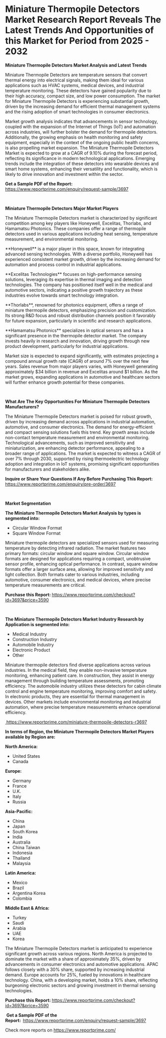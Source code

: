 <p><h1>Miniature Thermopile Detectors Market Research Report Reveals The Latest Trends And Opportunities of this Market for Period from 2025 - 2032</h1></p><p><strong>Miniature Thermopile Detectors Market Analysis and Latest Trends</strong></p>
<p><p>Miniature Thermopile Detectors are temperature sensors that convert thermal energy into electrical signals, making them ideal for various applications such as HVAC systems, medical devices, and industrial temperature monitoring. These detectors have gained popularity due to their high accuracy, compact size, and low power consumption. The market for Miniature Thermopile Detectors is experiencing substantial growth, driven by the increasing demand for efficient thermal management systems and the rising adoption of smart technologies in consumer electronics.</p><p>Market growth analysis indicates that advancements in sensor technology, coupled with the expansion of the Internet of Things (IoT) and automation across industries, will further bolster the demand for thermopile detectors. Additionally, the growing emphasis on health monitoring and safety equipment, especially in the context of the ongoing public health concerns, is also propelling market expansion. The Miniature Thermopile Detectors Market is expected to grow at a CAGR of 9.10% during the forecast period, reflecting its significance in modern technological applications. Emerging trends include the integration of these detectors into wearable devices and smart home systems, enhancing their versatility and functionality, which is likely to drive innovation and investment within the sector.</p></p>
<p><strong>Get a Sample PDF of the Report:&nbsp;</strong> <a href="https://www.reportprime.com/enquiry/request-sample/3697?utm_campaign=3431&utm_medium=2&utm_source=Github&utm_content=ia&utm_term=18032025&utm_id=miniature-thermopile-detectors">https://www.reportprime.com/enquiry/request-sample/3697</a></p>
<p>&nbsp;</p>
<p><strong>Miniature Thermopile Detectors Major Market Players</strong></p>
<p><p>The Miniature Thermopile Detectors market is characterized by significant competition among key players like Honeywell, Excelitas, Thorlabs, and Hamamatsu Photonics. These companies offer a range of thermopile detectors used in various applications including heat sensing, temperature measurement, and environmental monitoring.</p><p>**Honeywell** is a major player in this space, known for integrating advanced sensing technologies. With a diverse portfolio, Honeywell has experienced consistent market growth, driven by the increasing demand for automation and process control in industrial applications.</p><p>**Excelitas Technologies** focuses on high-performance sensing solutions, leveraging its expertise in thermal imaging and detection technologies. The company has positioned itself well in the medical and automotive sectors, indicating a positive growth trajectory as these industries evolve towards smart technology integration.</p><p>**Thorlabs**, renowned for photonics equipment, offers a range of miniature thermopile detectors, emphasizing precision and customization. Its strong R&D focus and robust distribution channels position it favorably for future expansion, particularly in scientific and research applications.</p><p>**Hamamatsu Photonics** specializes in optical sensors and has a significant presence in the thermopile detector market. The company invests heavily in research and innovation, driving growth through new product development, particularly for industrial applications.</p><p>Market size is expected to expand significantly, with estimates projecting a compound annual growth rate (CAGR) of around 7% over the next few years. Sales revenue from major players varies, with Honeywell generating approximately $34 billion in revenue and Excelitas around $1 billion. As the market grows, expanding applications in automotive and healthcare sectors will further enhance growth potential for these companies.</p></p>
<p>&nbsp;</p>
<p><strong>What Are The Key Opportunities For Miniature Thermopile Detectors Manufacturers?</strong></p>
<p><p>The Miniature Thermopile Detectors market is poised for robust growth, driven by increasing demand across applications in industrial automation, automotive, and consumer electronics. The demand for energy-efficient and compact sensing solutions fuels this trend. Key growth areas include non-contact temperature measurement and environmental monitoring. Technological advancements, such as improved sensitivity and miniaturization, are enhancing detector performance, appealing to a broader range of applications. The market is expected to witness a CAGR of over 7% through 2030, supported by rising thermoelectric technology adoption and integration in IoT systems, promising significant opportunities for manufacturers and stakeholders alike.</p></p>
<p><strong>Inquire or Share Your Questions If Any Before Purchasing This Report:</strong> <a href="https://www.reportprime.com/enquiry/pre-order/3697?utm_campaign=3431&utm_medium=2&utm_source=Github&utm_content=ia&utm_term=18032025&utm_id=miniature-thermopile-detectors">https://www.reportprime.com/enquiry/pre-order/3697</a></p>
<p>&nbsp;</p>
<p><strong>Market Segmentation</strong></p>
<p><strong>The Miniature Thermopile Detectors Market Analysis by types is segmented into:</strong></p>
<p><ul><li>Circular Window Format</li><li>Square Window Format</li></ul></p>
<p><p>Miniature thermopile detectors are specialized sensors used for measuring temperature by detecting infrared radiation. The market features two primary formats: circular window and square window. Circular window formats are designed for applications requiring a compact, unobtrusive sensor profile, enhancing optical performance. In contrast, square window formats offer a larger surface area, allowing for improved sensitivity and light collection. Both formats cater to various industries, including automotive, consumer electronics, and medical devices, where precise temperature measurements are critical.</p></p>
<p><strong>Purchase this Report:&nbsp;</strong><a href="https://www.reportprime.com/checkout?id=3697&price=3590&utm_campaign=3431&utm_medium=2&utm_source=Github&utm_content=ia&utm_term=18032025&utm_id=miniature-thermopile-detectors">https://www.reportprime.com/checkout?id=3697&price=3590</a></p>
<p>&nbsp;</p>
<p><strong>The Miniature Thermopile Detectors Market Industry Research by Application is segmented into:</strong></p>
<p><ul><li>Medical Industry</li><li>Construction Industry</li><li>Automobile Industry</li><li>Electronic Product</li><li>Other</li></ul></p>
<p><p>Miniature thermopile detectors find diverse applications across various industries. In the medical field, they enable non-invasive temperature monitoring, enhancing patient care. In construction, they assist in energy management through building temperature assessments, promoting efficiency. The automobile industry utilizes these detectors for cabin climate control and engine temperature monitoring, improving comfort and safety. In electronic products, they are essential for thermal management in devices. Other markets include environmental monitoring and industrial automation, where precise temperature measurements enhance operational efficiency.</p></p>
<p><a href="https://www.reportprime.com/miniature-thermopile-detectors-r3697?utm_campaign=3431&utm_medium=2&utm_source=Github&utm_content=ia&utm_term=18032025&utm_id=miniature-thermopile-detectors">&nbsp;https://www.reportprime.com/miniature-thermopile-detectors-r3697</a></p>
<p><strong>In terms of Region, the Miniature Thermopile Detectors Market Players available by Region are:</strong></p>
<p>
    <p> <strong> North America: </strong>
        <ul>
            <li>United States</li>
            <li>Canada</li>
        </ul>
        </p> 
    <p> <strong> Europe: </strong>
        <ul>
            <li>Germany</li>
            <li>France</li>
            <li>U.K.</li>
            <li>Italy</li>
            <li>Russia</li>
        </ul>
        </p> 
    <p> <strong> Asia-Pacific: </strong>
        <ul>
            <li>China</li>
            <li>Japan</li>
            <li>South Korea</li>
            <li>India</li>
            <li>Australia</li>
            <li>China Taiwan</li>
            <li>Indonesia</li>
            <li>Thailand</li>
            <li>Malaysia</li>
        </ul>
        </p> 
    <p> <strong> Latin America: </strong>
        <ul>
            <li>Mexico</li>
            <li>Brazil</li>
            <li>Argentina Korea</li>
            <li>Colombia</li>
        </ul>
        </p> 
    <p> <strong> Middle East & Africa: </strong>
        <ul>
            <li>Turkey</li>
            <li>Saudi</li>
            <li>Arabia</li>
            <li>UAE</li>
            <li>Korea</li>
        </ul>
    </p>
    </p>
<p><p>The Miniature Thermopile Detectors market is anticipated to experience significant growth across various regions. North America is projected to dominate the market with a share of approximately 35%, driven by advancements in consumer electronics and automotive applications. APAC follows closely with a 30% share, supported by increasing industrial demand. Europe accounts for 25%, fueled by innovations in healthcare technology. China, with a developing market, holds a 10% share, reflecting burgeoning electronic sectors and growing investment in thermal sensing technologies.</p></p>
<p><strong>Purchase this Report: </strong><a href="https://www.reportprime.com/checkout?id=3697&price=3590&utm_campaign=3431&utm_medium=2&utm_source=Github&utm_content=ia&utm_term=18032025&utm_id=miniature-thermopile-detectors">https://www.reportprime.com/checkout?id=3697&price=3590</a></p>
<p>&nbsp;<strong>Get a Sample PDF of the Report:&nbsp;&nbsp;</strong><a href="https://www.reportprime.com/enquiry/request-sample/3697?utm_campaign=3431&utm_medium=2&utm_source=Github&utm_content=ia&utm_term=18032025&utm_id=miniature-thermopile-detectors">https://www.reportprime.com/enquiry/request-sample/3697</a></p>
<p><strong></strong></p>
<p>Check more reports on <a href="https://www.reportprime.com/?utm_campaign=3431&utm_medium=2&utm_source=Github&utm_content=ia&utm_term=18032025&utm_id=miniature-thermopile-detectors">https://www.reportprime.com/</a></p>